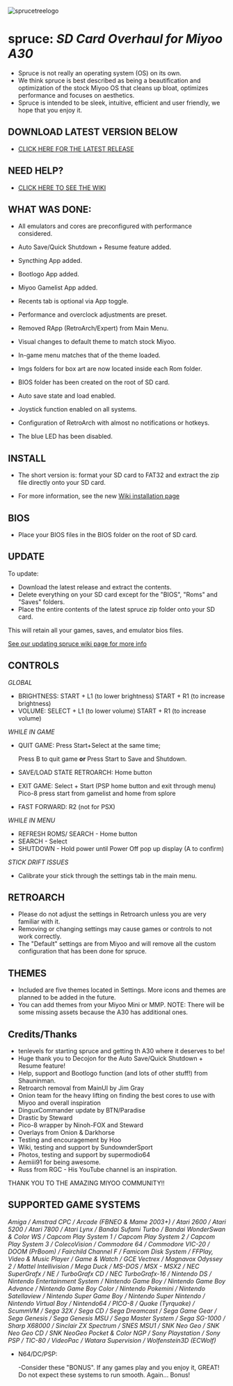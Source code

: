 ![sprucetreelogo](https://github.com/tenlevels/spruce/assets/139886575/f248b441-835c-4f2e-b849-cec145b3ffcf)

# spruce: *SD Card Overhaul for Miyoo A30*

  - Spruce is not really an operating system (OS) on its own.
  - We think spruce is best described as being a beautification and optimization of the stock Miyoo OS that cleans up bloat, optimizes performance and focuses on aesthetics.
  - Spruce is intended to be sleek, intuitive, efficient and user friendly, we hope that you enjoy it.
    
## DOWNLOAD LATEST VERSION BELOW

  - [CLICK HERE FOR THE LATEST RELEASE](https://github.com/spruceUI/spruceOS/releases)

## NEED HELP?
  
  - [CLICK HERE TO SEE THE WIKI](https://github.com/spruceUI/spruceOS/wiki) 

## WHAT WAS DONE:

 - All emulators and cores are preconfigured with performance considered.

 - Auto Save/Quick Shutdown + Resume feature added.
   
 - Syncthing App added.

 - Bootlogo App added.

 - Miyoo Gamelist App added.

 - Recents tab is optional via App toggle.

 - Performance and overclock adjustments are preset.

 - Removed RApp (RetroArch/Expert) from Main Menu.

 - Visual changes to default theme to match stock Miyoo.

 - In-game menu matches that of the theme loaded.

 - Imgs folders for box art are now located inside each Rom folder.

 - BIOS folder has been created on the root of SD card.

 - Auto save state and load enabled.

 - Joystick function enabled on all systems.

 - Configuration of RetroArch with almost no notifications or hotkeys.

 - The blue LED has been disabled.

## INSTALL

  - The short version is: format your SD card to FAT32 and extract the zip file directly onto your SD card.
    
  - For more information, see the new [Wiki installation page](https://github.com/spruceUI/spruceOS/wiki/Installation-Instructions)
## BIOS

  - Place your BIOS files in the BIOS folder on the root of SD card.

## UPDATE
To update:

- Download the latest release and extract the contents.
- Delete everything on your SD card except for the "BIOS", "Roms" and "Saves" folders.
- Place the entire contents of the latest spruce zip folder onto your SD card.

This will retain all your games, saves, and emulator bios files.

[See our updating spruce wiki page for more info](https://github.com/spruceUI/spruceOS/wiki/Updating-to-the-Latest-Release)

## CONTROLS

  *GLOBAL*

  - BRIGHTNESS: START + L1 (to lower brightness) START + R1 (to increase brightness)
  - VOLUME: SELECT + L1 (to lower volume) START + R1 (to increase volume)

  *WHILE IN GAME*

  - QUIT GAME:  Press Start+Select at the same time;
    
    Press B to quit game
    **or**
    Press Start to Save and Shutdown.

  - SAVE/LOAD STATE RETROARCH: Home button
  - EXIT GAME: Select + Start (PSP home button and exit through menu) Pico-8 press start from gamelist and home from splore
  - FAST FORWARD: R2 (not for PSX)

  *WHILE IN MENU*

  - REFRESH ROMS/ SEARCH - Home button
  - SEARCH - Select
  - SHUTDOWN - Hold power until Power Off pop up display (A to confirm)

  *STICK DRIFT ISSUES*

  - Calibrate your stick through the settings tab in the main menu.

## RETROARCH

  - Please do not adjust the settings in Retroarch unless you are very familiar with it.
  - Removing or changing settings may cause games or controls to not work correctly.
  - The "Default" settings are from Miyoo and will remove all the custom configuration that has been done for spruce.

## THEMES

  - Included are five themes located in Settings. More icons and themes are planned to be added in the future.
  - You can add themes from your Miyoo Mini or MMP. NOTE: There will be some missing assets because the A30 has additional ones.

## Credits/Thanks

  - tenlevels for starting spruce and getting th A30 where it deserves to be!
  - Huge thank you to Decojon for the Auto Save/Quick Shutdown + Resume feature!
  - Help, support and Bootlogo function (and lots of other stuff!) from Shauninman.
  - Retroarch removal from MainUI by Jim Gray
  - Onion team for the heavy lifting on finding the best cores to use with Miyoo and overall inspiration
  - DinguxCommander update by BTN/Paradise
  - Drastic by Steward
  - Pico-8 wrapper by Ninoh-FOX and Steward
  - Overlays from Onion & Darkhorse
  - Testing and encouragement by Hoo
  - Wiki, testing and support by SundownderSport
  - Photos, testing and support by supermodio64
  - Aemiii91 for being awesome.
  - Russ from RGC - His YouTube channel is an inspiration.


THANK YOU TO THE AMAZING MIYOO COMMUNITY!!

## SUPPORTED GAME SYSTEMS

*Amiga / Amstrad CPC / Arcade (FBNEO & Mame 2003+) / Atari 2600 / Atari 5200 / Atari 7800 / Atari Lynx / Bandai Sufami Turbo / Bandai WonderSwan & Color WS / Capcom Play System 1 / Capcom Play System 2 / Capcom Play System 3 / ColecoVision / Commodore 64 / Commodore VIC-20 / DOOM (PrBoom) / Fairchild Channel F / Famicom Disk System / FFPlay, Video & Music Player / Game & Watch / GCE Vectrex / Magnavox Odyssey 2 / Mattel Intellivision / Mega Duck / MS-DOS / MSX - MSX2 / NEC SuperGrafx / NE / TurboGrafx CD / NEC TurboGrafx-16 / Nintendo DS / Nintendo Entertainment System / Nintendo Game Boy / Nintendo Game Boy Advance / Nintendo Game Boy Color / Nintendo Pokemini / Nintendo Satellaview / Nintendo Super Game Boy / Nintendo Super Nintendo / Nintendo Virtual Boy / Nintendo64 / PICO-8 / Quake (Tyrquake) / ScummVM / Sega 32X / Sega CD / Sega Dreamcast / Sega Game Gear / Sega Genesis / Sega Genesis MSU / Sega Master System / Sega SG-1000 / Sharp X68000 / Sinclair ZX Spectrum / SNES MSU1 / SNK Neo Geo / SNK Neo Geo CD / SNK NeoGeo Pocket & Color NGP / Sony Playstation / Sony  PSP / TIC-80 / VideoPac / Watara Supervision / Wolfenstein3D (ECWolf)*

  - N64/DC/PSP:

    -Consider these "BONUS". If any games play and you enjoy it, GREAT! Do not expect these systems to run smooth. Again... Bonus!

